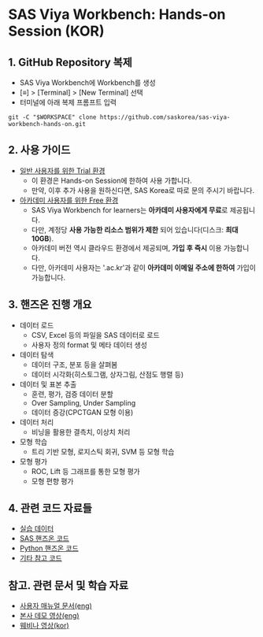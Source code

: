 # **SAS Viya Workbench: Hands-on Session (KOR)**

## **1. GitHub Repository 복제**
 - SAS Viya Workbench에 Workbench를 생성
 - [≡] > [Terminal] > [New Terminal] 선택
 - 터미널에 아래 복제 프롬프트 입력
```
git -C "$WORKSPACE" clone https://github.com/saskorea/sas-viya-workbench-hands-on.git
```

## **2. 사용 가이드**

- [일반 사용자를 위한 Trial 환경](https://engage-wmt001.workbench.sas.com)
  - 이 환경은 Hands-on Session에 한하여 사용 가합니다.
  - 만약, 이후 추가 사용을 원하신다면, SAS Korea로 따로 문의 주시기 바랍니다.
- [아카데미 사용자를 위한 Free 환경](https://www.sas.com/en_us/software/viya-workbench-for-learners.html)
  - SAS Viya Workbench for learners는 **아카데미 사용자에게 무료**로 제공됩니다.
  - 다만, 계정당 **사용 가능한 리소스 범위가 제한** 되어 있습니다(디스크: **최대 10GB**).
  - 아카데미 버전 역시 클라우드 환경에서 제공되며, **가입 후 즉시** 이용 가능합니다.
  - 다만, 아카데미 사용자는 '.ac.kr'과 같이 **아카데미 이메일 주소에 한하여** 가입이 가능합니다.


## **3. 핸즈온 진행 개요**
- 데이터 로드
  - CSV, Excel 등의 파일을 SAS 데이터로 로드
  - 사용자 정의 format 및 메타 데이터 생성
- 데이터 탐색
  - 데이터 구조, 분포 등을 살펴봄
  - 데이터 시각화(히스토그램, 상자그림, 산점도 행렬 등)
- 데이터 및 표본 추출
  - 훈련, 평가, 검증 데이터 분할
  - Over Sampling, Under Sampling
  - 데이터 증강(CPCTGAN 모형 이용)
- 데이터 처리
  - 비닝을 활용한 결측치, 이상치 처리
- 모형 학습
  - 트리 기반 모형, 로지스틱 회귀, SVM 등 모형 학습
- 모형 평가
  - ROC, Lift 등 그래프를 통한 모형 평가
  - 모형 편향 평가


## **4. 관련 코드 자료들**

- [실습 데이터](https://github.com/saskorea/sas-viya-workbench-hands-on/tree/main/01.%20RAW%20%EB%8D%B0%EC%9D%B4%ED%84%B0)
- [SAS 핸즈온 코드](https://github.com/saskorea/sas-viya-workbench-hands-on/tree/main/03.%20SAS%20%ED%95%B8%EC%A6%88%EC%98%A8%20%EC%BD%94%EB%93%9C)
- [Python 핸즈온 코드](https://github.com/saskorea/sas-viya-workbench-hands-on/tree/main/04.%20Python%20%ED%95%B8%EC%A6%88%EC%98%A8%20%EC%BD%94%EB%93%9C)
- [기타 참고 코드](https://github.com/saskorea/sas-viya-workbench-hands-on/tree/main/00.%20%EC%B0%B8%EA%B3%A0%20%EC%BD%94%EB%93%9C)


## **참고. 관련 문서 및 학습 자료**

- [사용자 매뉴얼 문서(eng)](https://documentation.sas.com/doc/en/workbenchcdc/v_001/workbenchwlcm/home.htm)
- [본사 데모 영상(eng)](https://www.youtube.com/playlist?list=PLVV6eZFA22QzkSYKD4vbZFkq3VYDWvcb_)
- [웨비나 영상(kor)](https://www.sas.com/ko_kr/events/2024/idg-workbench-webinar.html)
